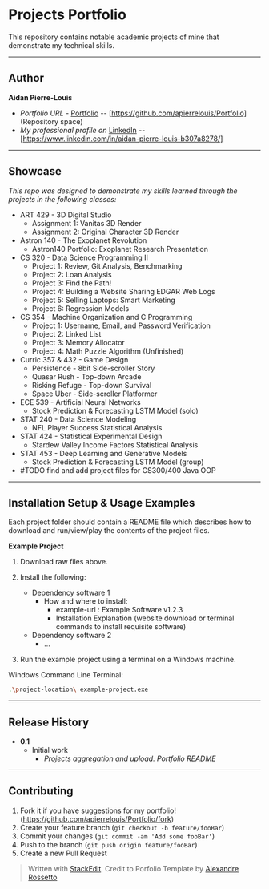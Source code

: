 

# Projects Portfolio

 This repository contains notable academic projects of mine that demonstrate my technical skills. 
 
---
## Author

**Aidan Pierre-Louis** 
* *Portfolio URL* - [Portfolio][repository-url] -- [https://github.com/apierrelouis/Portfolio] (Repository space)
* *My professional profile on* [LinkedIn][linkedin-url] -- [https://www.linkedin.com/in/aidan-pierre-louis-b307a8278/]

---

## Showcase

*This repo was designed to demonstrate my skills learned through the projects in the following classes:*

* ART 429 - 3D Digital Studio
  * Assignment 1: Vanitas 3D Render
  * Assignment 2: Original Character 3D Render
* Astron 140 - The Exoplanet Revolution
	* Astron140 Portfolio: Exoplanet Research Presentation
* CS 320 - Data Science Programming II
	* Project 1: Review, Git Analysis, Benchmarking
	* Project 2: Loan Analysis
	* Project 3: Find the Path!
	* Project 4: Building a Website Sharing EDGAR Web Logs
	* Project 5: Selling Laptops: Smart Marketing
	* Project 6: Regression Models
* CS 354 - Machine Organization and C Programming
	* Project 1: Username, Email, and Password Verification
	* Project 2: Linked List
	* Project 3: Memory Allocator
	* Project 4: Math Puzzle Algorithm (Unfinished)
* Curric 357 & 432 - Game Design
	* Persistence - 8bit Side-scroller Story
	* Quasar Rush - Top-down Arcade
	* Risking Refuge - Top-down Survival
	* Space Uber - Side-scroller Platformer
* ECE 539 - Artificial Neural Networks
	* Stock Prediction & Forecasting LSTM Model (solo)
* STAT 240 - Data Science Modeling
	* NFL Player Success Statistical Analysis
* STAT 424 - Statistical Experimental Design
	* Stardew Valley Income Factors Statistical Analysis
* STAT 453 - Deep Learning and Generative Models
	* Stock Prediction & Forecasting LSTM Model (group)
* #TODO find and add project files for CS300/400 Java OOP
---

## Installation Setup & Usage Examples

Each project folder should contain a README file which describes how to download and run/view/play the contents of the project files.

**Example Project**

1. Download raw files above.
2.  Install the following:
	* Dependency software 1  
		* How and where to install: 
			* example-url : Example Software v1.2.3
			* Installation Explanation (website download or terminal commands to install requisite software)
	* Dependency software 2
		*  ...

3.  Run the example project using a terminal on a Windows machine.

Windows Command Line Terminal:

```sh
.\project-location\ example-project.exe
```
---

## Release History

* **0.1**
    * Initial work
	    * *Projects aggregation and upload. Portfolio README*

---

## Contributing

1. Fork it if you have suggestions for my portfolio! (<https://github.com/apierrelouis/Portfolio/fork>)
2. Create your feature branch (`git checkout -b feature/fooBar`)
3. Commit your changes (`git commit -am 'Add some fooBar'`)
4. Push to the branch (`git push origin feature/fooBar`)
5. Create a new Pull Request

<!-- Markdown link & img dfn's -->

[header-link]:https://github.com/apierrelouis/Portfolio
[template-link]: https://github.com/alexandrerosseto

[template-repository-url]: https://github.com/alexandrerosseto/wbshopping
[repository-url]:https://github.com/apierrelouis/Portfolio

[template-cloud-provider-url]: https://wbshopping.herokuapp.com

[template-linkedin-url]: https://www.linkedin.com/in/alexandrerosseto
[linkedin-url]: https://www.linkedin.com/in/aidan-pierre-louis-b307a8278/

[wiki]: https://github.com/yourname/yourproject/wiki

[template-version-image]: https://img.shields.io/badge/Version-1.0.0-brightgreen?style=for-the-badge&logo=appveyor
[template-version-url]: https://img.shields.io/badge/version-1.0.0-green
[template-Frontend-image]: https://img.shields.io/badge/Frontend-Ionic-blue?style=for-the-badge
[template-Frontend-url]: https://img.shields.io/badge/Frontend-Ionic-blue?style=for-the-badge
[template-Backend-image]: https://img.shields.io/badge/Backend-Java%208-important?style=for-the-badge
[template-Backend-url]: https://img.shields.io/badge/Backend-Java%208-important?style=for-the-badge

> Written with [StackEdit](https://stackedit.io/).
> Credit to Porfolio Template by [Alexandre Rossetto](https://github.com/alexandrerosseto/readme-portfolio-template)
